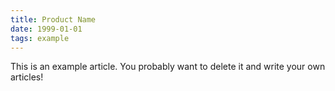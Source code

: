 ```yaml
---
title: Product Name
date: 1999-01-01
tags: example
---
```


This is an example article. You probably want to delete it and write your own articles!
